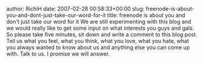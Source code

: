 author: RichiH
date: 2007-02-28 00:58:33+00:00
slug: freenode-is-about-you-and-dont-just-take-our-word-for-it
title: freenode is about you and don't just take our word for it
We are still experimenting with this blog and we would really like to get some input on what interests you guys and gals. So please take five minutes, sit down and write a comment to this blog post. Tell us what you feel, what you think, what you love, what you hate, what you always wanted to know about us and anything else you can come up with. Talk to us. I promise we will answer.
